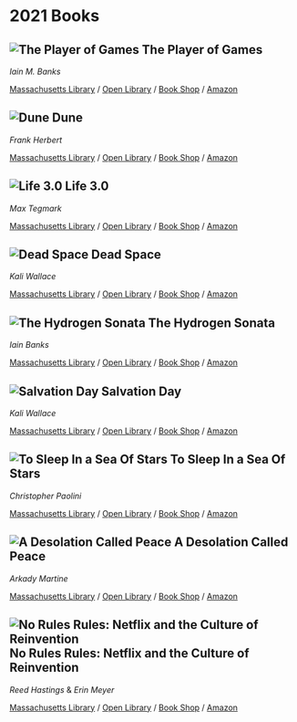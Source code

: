 # 2021 Books

## ![The Player of Games](https://covers.openlibrary.org/b/isbn/9780316005401-S.jpg) The Player of Games

*Iain M. Banks*

[Massachusetts Library](https://library.minlib.net/search/i=9780316005401) / [Open Library](http://openlibrary.org/isbn/9780316005401) / [Book Shop](https://bookshop.org/books/the-player-of-games/9780316005401) / [Amazon](https://smile.amazon.com/dp/0316005401)

## ![Dune](https://covers.openlibrary.org/b/isbn/9780441013593-S.jpg) Dune

*Frank Herbert*

[Massachusetts Library](https://library.minlib.net/search/i=9780441013593) / [Open Library](http://openlibrary.org/isbn/9780441013593) / [Book Shop](https://bookshop.org/books/dune-9780441005901/9780441172719) / [Amazon](https://smile.amazon.com/dp/0441013597)

## ![Life 3.0](https://covers.openlibrary.org/b/isbn/9781101946596-S.jpg) Life 3.0

*Max Tegmark*

[Massachusetts Library](https://library.minlib.net/search/i=9781101946596) / [Open Library](http://openlibrary.org/isbn/9781101946596) / [Book Shop](https://bookshop.org/books/life-3-0-being-human-in-the-age-of-artificial-intelligence/9781101970317) / [Amazon](https://smile.amazon.com/dp/1101970316)

## ![Dead Space](https://covers.openlibrary.org/b/isbn/1984803727-S.jpg) Dead Space

*Kali Wallace*

[Massachusetts Library](https://library.minlib.net/search/i=1984803727) / [Open Library](http://openlibrary.org/isbn/1984803727) / [Book Shop](https://bookshop.org/books/dead-space-9781984803726/9781984803726) / [Amazon](https://smile.amazon.com/dp/1984803727)

## ![The Hydrogen Sonata](https://covers.openlibrary.org/b/isbn/9780316212373-S.jpg) The Hydrogen Sonata

*Iain Banks*

[Massachusetts Library](https://library.minlib.net/search/i=9780316212373) / [Open Library](http://openlibrary.org/isbn/9780316212373) / [Book Shop](https://bookshop.org/books/the-hydrogen-sonata/9780316212366) / [Amazon](https://smile.amazon.com/dp/0316212377)

## ![Salvation Day](https://covers.openlibrary.org/b/isbn/9781984803696-S.jpg) Salvation Day

*Kali Wallace*

[Massachusetts Library](https://library.minlib.net/search/i=9781984803696) / [Open Library](http://openlibrary.org/isbn/9781984803696) / [Book Shop](https://bookshop.org/books/salvation-day/9781984803696) / [Amazon](https://smile.amazon.com/dp/1984803697)

## ![To Sleep In a Sea Of Stars](https://covers.openlibrary.org/b/isbn/9781250762849-S.jpg) To Sleep In a Sea Of Stars

*Christopher Paolini*

[Massachusetts Library](https://library.minlib.net/search/i=9781250762849) / [Open Library](http://openlibrary.org/isbn/9781250762849) / [Book Shop](https://bookshop.org/books/to-sleep-in-a-sea-of-stars/9781250762849) / [Amazon](https://smile.amazon.com/dp/1250762847)

## ![A Desolation Called Peace](https://covers.openlibrary.org/b/isbn/9781250186461-S.jpg) A Desolation Called Peace

*Arkady Martine*

[Massachusetts Library](https://library.minlib.net/search/i=9781250186461) / [Open Library](http://openlibrary.org/isbn/9781250186461) / [Book Shop](https://bookshop.org/books/a-desolation-called-peace/9781250186461) / [Amazon](https://smile.amazon.com/dp/1250186463)

## ![No Rules Rules: Netflix and the Culture of Reinvention](https://covers.openlibrary.org/b/isbn/9781984877864-S.jpg) No Rules Rules: Netflix and the Culture of Reinvention

*Reed Hastings* & *Erin Meyer*

[Massachusetts Library](https://library.minlib.net/search/i=9781984877864) / [Open Library](http://openlibrary.org/isbn/9781984877864) / [Book Shop](https://bookshop.org/books/no-rules-rules-netflix-and-the-culture-of-reinvention/9781984877864) / [Amazon](https://smile.amazon.com/dp/1984877860)
